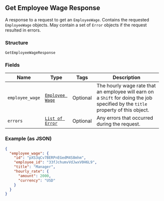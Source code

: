 ## Get Employee Wage Response

A response to a request to get an `EmployeeWage`. Contains
the requested `EmployeeWage` objects. May contain a set of `Error` objects if
the request resulted in errors.

### Structure

`GetEmployeeWageResponse`

### Fields

| Name | Type | Tags | Description |
|  --- | --- | --- | --- |
| `employee_wage` | [`Employee Wage`]($m/EmployeeWage) | Optional | The hourly wage rate that an employee will earn on a `Shift` for doing the job<br>specified by the `title` property of this object. |
| `errors` | [`List of Error`](/doc/models/error.md) | Optional | Any errors that occurred during the request. |

### Example (as JSON)

```json
{
  "employee_wage": {
    "id": "pXS3qCv7BERPnEGedM4S8mhm",
    "employee_id": "33fJchumvVdJwxV0H6L9",
    "title": "Manager",
    "hourly_rate": {
      "amount": 2000,
      "currency": "USD"
    }
  }
}
```

